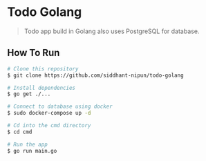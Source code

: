 # Todo Golang
> Todo app build in Golang also uses PostgreSQL for database.

## How To Run

```bash
# Clone this repository
$ git clone https://github.com/siddhant-nipun/todo-golang

# Install dependencies
$ go get ./...

# Connect to database using docker
$ sudo docker-compose up -d

# Cd into the cmd directory
$ cd cmd

# Run the app
$ go run main.go
```
